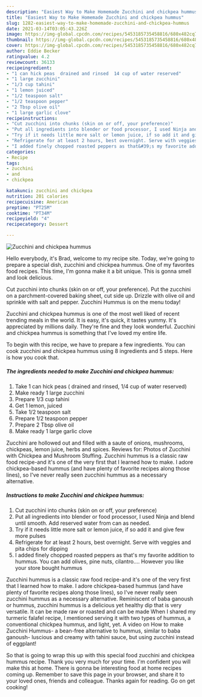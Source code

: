 ```yaml
---
description: "Easiest Way to Make Homemade Zucchini and chickpea hummus"
title: "Easiest Way to Make Homemade Zucchini and chickpea hummus"
slug: 1282-easiest-way-to-make-homemade-zucchini-and-chickpea-hummus
date: 2021-03-14T03:05:43.226Z
image: https://img-global.cpcdn.com/recipes/5453185735458816/680x482cq70/zucchini-and-chickpea-hummus-recipe-main-photo.jpg
thumbnail: https://img-global.cpcdn.com/recipes/5453185735458816/680x482cq70/zucchini-and-chickpea-hummus-recipe-main-photo.jpg
cover: https://img-global.cpcdn.com/recipes/5453185735458816/680x482cq70/zucchini-and-chickpea-hummus-recipe-main-photo.jpg
author: Eddie Becker
ratingvalue: 4.2
reviewcount: 36133
recipeingredient:
- "1 can hick peas  drained and rinsed  14 cup of water reserved"
- "1 large zucchini"
- "1/3 cup tahini"
- "1 lemon juiced"
- "1/2 teaspoon salt"
- "1/2 teaspoon pepper"
- "2 Tbsp olive oil"
- "1 large garlic clove"
recipeinstructions:
- "Cut zucchini into chunks (skin on or off, your preference)"
- "Put all ingredients into blender or food processor, I used Ninja and blend until smooth. Add reserved water from can as needed."
- "Try if it needs little more salt or lemon juice, if so add it and give few more pulses"
- "Refrigerate for at least 2 hours, best overnight. Serve with veggies and pita chips for dipping"
- "I added finely chopped roasted peppers as that&#39;s my favorite addition to hummus. You can add olives, pine nuts, cilantro....  However you like your store bought hummus"
categories:
- Recipe
tags:
- zucchini
- and
- chickpea

katakunci: zucchini and chickpea 
nutrition: 201 calories
recipecuisine: American
preptime: "PT25M"
cooktime: "PT34M"
recipeyield: "4"
recipecategory: Dessert

---
```



![Zucchini and chickpea hummus](https://img-global.cpcdn.com/recipes/5453185735458816/680x482cq70/zucchini-and-chickpea-hummus-recipe-main-photo.jpg)

Hello everybody, it's Brad, welcome to my recipe site. Today, we're going to prepare a special dish, zucchini and chickpea hummus. One of my favorites food recipes. This time, I'm gonna make it a bit unique. This is gonna smell and look delicious.

Cut zucchini into chunks (skin on or off, your preference). Put the zucchini on a parchment-covered baking sheet, cut side up. Drizzle with olive oil and sprinkle with salt and pepper. Zucchini Hummus is on the menu today!

Zucchini and chickpea hummus is one of the most well liked of recent trending meals in the world. It is easy, it's quick, it tastes yummy. It's appreciated by millions daily. They're fine and they look wonderful. Zucchini and chickpea hummus is something that I've loved my entire life.


To begin with this recipe, we have to prepare a few ingredients. You can cook zucchini and chickpea hummus using 8 ingredients and 5 steps. Here is how you cook that.

<!--inarticleads1-->

##### The ingredients needed to make Zucchini and chickpea hummus:

1. Take 1 can hick peas ( drained and rinsed,  1/4 cup of water reserved)
1. Make ready 1 large zucchini
1. Prepare 1/3 cup tahini
1. Get 1 lemon, juiced
1. Take 1/2 teaspoon salt
1. Prepare 1/2 teaspoon pepper
1. Prepare 2 Tbsp olive oil
1. Make ready 1 large garlic clove


Zucchini are hollowed out and filled with a saute of onions, mushrooms, chickpeas, lemon juice, herbs and spices. Reviews for: Photos of Zucchini with Chickpea and Mushroom Stuffing. Zucchini hummus is a classic raw food recipe-and it&#39;s one of the very first that I learned how to make. I adore chickpea-based hummus (and have plenty of favorite recipes along those lines), so I&#39;ve never really seen zucchini hummus as a necessary alternative. 

<!--inarticleads2-->

##### Instructions to make Zucchini and chickpea hummus:

1. Cut zucchini into chunks (skin on or off, your preference)
1. Put all ingredients into blender or food processor, I used Ninja and blend until smooth. Add reserved water from can as needed.
1. Try if it needs little more salt or lemon juice, if so add it and give few more pulses
1. Refrigerate for at least 2 hours, best overnight. Serve with veggies and pita chips for dipping
1. I added finely chopped roasted peppers as that&#39;s my favorite addition to hummus. You can add olives, pine nuts, cilantro....  However you like your store bought hummus


Zucchini hummus is a classic raw food recipe-and it&#39;s one of the very first that I learned how to make. I adore chickpea-based hummus (and have plenty of favorite recipes along those lines), so I&#39;ve never really seen zucchini hummus as a necessary alternative. Reminiscent of baba ganoush or hummus, zucchini hummus is a delicious yet healthy dip that is very versatile. It can be made raw or roasted and can be made When I shared my turmeric falafel recipe, I mentioned serving it with two types of hummus, a conventional chickpea hummus, and light, yet. A video on How to make Zucchini Hummus- a bean-free alternative to hummus, similar to baba ganoush- luscious and creamy with tahini sauce, but using zucchini instead of eggplant! 

So that is going to wrap this up with this special food zucchini and chickpea hummus recipe. Thank you very much for your time. I'm confident you will make this at home. There is gonna be interesting food at home recipes coming up. Remember to save this page in your browser, and share it to your loved ones, friends and colleague. Thanks again for reading. Go on get cooking!
